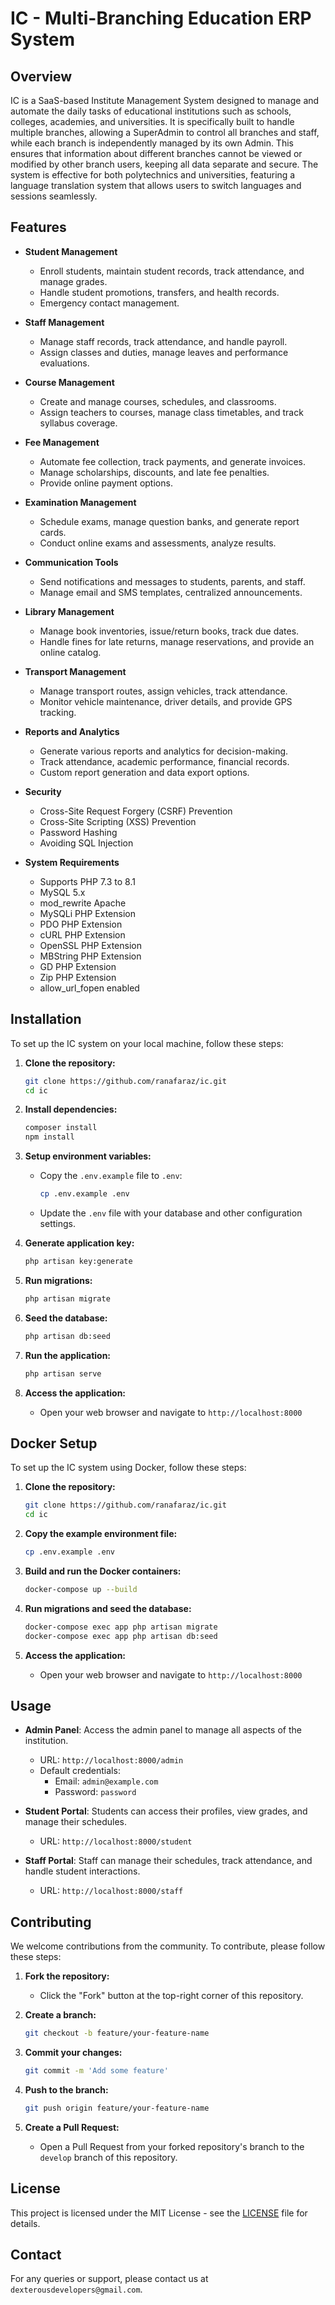 # IC - Multi-Branching Education ERP System

## Overview

IC is a SaaS-based Institute Management System designed to manage and automate the daily tasks of educational institutions such as schools, colleges, academies, and universities. It is specifically built to handle multiple branches, allowing a SuperAdmin to control all branches and staff, while each branch is independently managed by its own Admin. This ensures that information about different branches cannot be viewed or modified by other branch users, keeping all data separate and secure. The system is effective for both polytechnics and universities, featuring a language translation system that allows users to switch languages and sessions seamlessly.

## Features

- **Student Management**
  - Enroll students, maintain student records, track attendance, and manage grades.
  - Handle student promotions, transfers, and health records.
  - Emergency contact management.

- **Staff Management**
  - Manage staff records, track attendance, and handle payroll.
  - Assign classes and duties, manage leaves and performance evaluations.

- **Course Management**
  - Create and manage courses, schedules, and classrooms.
  - Assign teachers to courses, manage class timetables, and track syllabus coverage.

- **Fee Management**
  - Automate fee collection, track payments, and generate invoices.
  - Manage scholarships, discounts, and late fee penalties.
  - Provide online payment options.

- **Examination Management**
  - Schedule exams, manage question banks, and generate report cards.
  - Conduct online exams and assessments, analyze results.

- **Communication Tools**
  - Send notifications and messages to students, parents, and staff.
  - Manage email and SMS templates, centralized announcements.

- **Library Management**
  - Manage book inventories, issue/return books, track due dates.
  - Handle fines for late returns, manage reservations, and provide an online catalog.

- **Transport Management**
  - Manage transport routes, assign vehicles, track attendance.
  - Monitor vehicle maintenance, driver details, and provide GPS tracking.

- **Reports and Analytics**
  - Generate various reports and analytics for decision-making.
  - Track attendance, academic performance, financial records.
  - Custom report generation and data export options.

- **Security**
  - Cross-Site Request Forgery (CSRF) Prevention
  - Cross-Site Scripting (XSS) Prevention
  - Password Hashing
  - Avoiding SQL Injection

- **System Requirements**
  - Supports PHP 7.3 to 8.1
  - MySQL 5.x
  - mod_rewrite Apache
  - MySQLi PHP Extension
  - PDO PHP Extension
  - cURL PHP Extension
  - OpenSSL PHP Extension
  - MBString PHP Extension
  - GD PHP Extension
  - Zip PHP Extension
  - allow_url_fopen enabled

## Installation

To set up the IC system on your local machine, follow these steps:

1. **Clone the repository:**
    ```bash
    git clone https://github.com/ranafaraz/ic.git
    cd ic
    ```

2. **Install dependencies:**
    ```bash
    composer install
    npm install
    ```

3. **Setup environment variables:**
    - Copy the `.env.example` file to `.env`:
        ```bash
        cp .env.example .env
        ```
    - Update the `.env` file with your database and other configuration settings.

4. **Generate application key:**
    ```bash
    php artisan key:generate
    ```

5. **Run migrations:**
    ```bash
    php artisan migrate
    ```

6. **Seed the database:**
    ```bash
    php artisan db:seed
    ```

7. **Run the application:**
    ```bash
    php artisan serve
    ```

8. **Access the application:**
    - Open your web browser and navigate to `http://localhost:8000`

## Docker Setup

To set up the IC system using Docker, follow these steps:

1. **Clone the repository:**
    ```bash
    git clone https://github.com/ranafaraz/ic.git
    cd ic
    ```

2. **Copy the example environment file:**
    ```bash
    cp .env.example .env
    ```

3. **Build and run the Docker containers:**
    ```bash
    docker-compose up --build
    ```

4. **Run migrations and seed the database:**
    ```bash
    docker-compose exec app php artisan migrate
    docker-compose exec app php artisan db:seed
    ```

5. **Access the application:**
    - Open your web browser and navigate to `http://localhost:8000`

## Usage

- **Admin Panel**: Access the admin panel to manage all aspects of the institution.
  - URL: `http://localhost:8000/admin`
  - Default credentials:
    - Email: `admin@example.com`
    - Password: `password`

- **Student Portal**: Students can access their profiles, view grades, and manage their schedules.
  - URL: `http://localhost:8000/student`

- **Staff Portal**: Staff can manage their schedules, track attendance, and handle student interactions.
  - URL: `http://localhost:8000/staff`

## Contributing

We welcome contributions from the community. To contribute, please follow these steps:

1. **Fork the repository:**
    - Click the "Fork" button at the top-right corner of this repository.

2. **Create a branch:**
    ```bash
    git checkout -b feature/your-feature-name
    ```

3. **Commit your changes:**
    ```bash
    git commit -m 'Add some feature'
    ```

4. **Push to the branch:**
    ```bash
    git push origin feature/your-feature-name
    ```

5. **Create a Pull Request:**
    - Open a Pull Request from your forked repository's branch to the `develop` branch of this repository.

## License

This project is licensed under the MIT License - see the [LICENSE](LICENSE) file for details.

## Contact

For any queries or support, please contact us at `dexterousdevelopers@gmail.com`.
